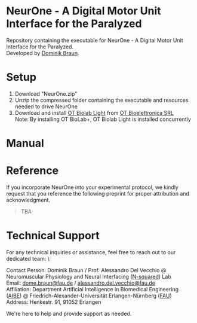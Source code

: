 # NeurOne - A Digital Motor Unit Interface for the Paralyzed
Repository containing the executable for NeurOne - A Digital Motor Unit Interface for the Paralyzed. \
Developed by [Dominik Braun](https://www.nsquared.tf.fau.de/person/dominik-braun/).

# Setup
1) Download "NeurOne.zip"
2) Unzip the compressed folder containing the executable and resources needed to drive NeurOne
3) Download and install [OT Biolab Light](https://www.otbioelettronica.it/files/47/Software/148/OTBioLab-v1592.exe) from [OT Bioelettronica SRL](https://www.otbioelettronica.it/) \
   Note: By installing OT BioLab+, OT Biolab Light is installed concurrently

# Manual

# Reference
If you incorporate NeurOne into your experimental protocol, we kindly request that you reference the following preprint for proper attribution and acknowledgment.
> TBA

# Technical Support
For any technical inquiries or assistance, feel free to reach out to our dedicated team: \

Contact Person: Dominik Braun / Prof. Alessandro Del Vecchio @ Neuromuscular Physiology and Neural Interfacing ([N-squared](https://www.nsquared.tf.fau.de/)) Lab \
Email: dome.braun@fau.de / alessandro.del.vecchio@fau.de \
Affiliation: Department Artificial Intelligence in Biomedical Engineering ([AIBE](https://www.aibe.tf.fau.de/)) @ Friedrich-Alexander-Universität Erlangen-Nürnberg ([FAU](https://www.fau.de/)) \
Address: Henkestr. 91, 91052 Erlangen


We're here to help and provide support as needed.
